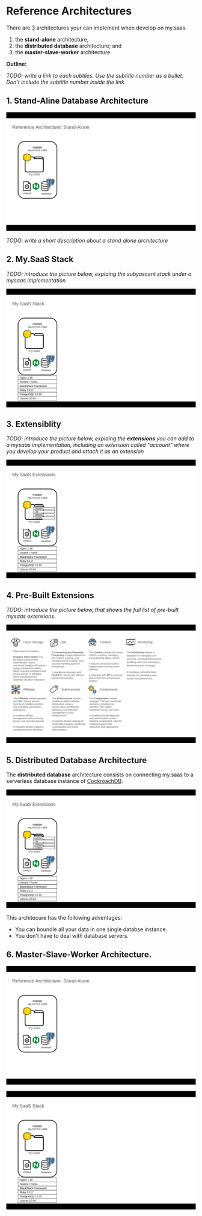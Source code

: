 # Reference Architectures

There are 3 architectures your can implement when develop on my.saas.

1. the **stand-alone** architecture,
2. the **distributed database** architecture; and
3. the **master-slave-worker** architecture.

**Outline:**

_TODO: write a link to each subtiles. Use the subtitle number as a bullet. Don't include the subtitle number inside the link_

## 1. Stand-Aline Database Architecture

![MySaaS Stand-Alone Architecture](/docu/thumbnails/reference-architectures/1.png)

_TODO: write a short description about a stand alone architecture_

## 2. My.SaaS Stack

_TODO: introduce the picture below, explaing the subyascent stack under a mysaas implementation_

![MySaaS Stack](/docu/thumbnails/reference-architectures/2.png)

## 3. Extensiblity

_TODO: introduce the picture below, explaing the **extensions** you can add to a mysaas implementation, including an extension called "account" where you develop your product and attach it as an extension_

![MySaaS Extensions](/docu/thumbnails/reference-architectures/3.png)

## 4. Pre-Built Extensions

_TODO: introduce the picture below, that shows the full list of pre-built mysaas extensions_

![MySaaS Extensions](/docu/thumbnails/reference-architectures/4.png)

## 5. Distributed Database Architecture

The **distributed database** architecture consists on connecting my.saas to a serverless database instance of [CockroachDB](https://www.cockroachlabs.com/).

![MySaaS Distributed Database Architecture](/docu/thumbnails/reference-architectures/3.png)

This architecure has the following adventages:

- You can boundle all your data in one single databse instance.
- You don't have to deal with database servers.

## 6. Master-Slave-Worker Architecture.

![MySaaS Distributed Database Architecture](/docu/thumbnails/reference-architectures/1.png)

![MySaaS Distributed Database Architecture](/docu/thumbnails/reference-architectures/2.png)

